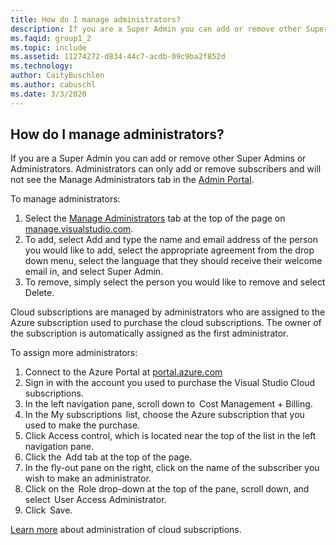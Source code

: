 ```yaml
---
title: How do I manage administrators?
description: If you are a Super Admin you can add or remove other Super Admins or Administrators. Administrators can only add or remove subscribers...
ms.faqid: group1_2
ms.topic: include
ms.assetid: 11274272-d834-44c7-acdb-09c9ba2f852d
ms.technology: 
author: CaityBuschlen
ms.author: cabuschl
ms.date: 3/3/2020
---
```


## How do I manage administrators?

If you are a Super Admin you can add or remove other Super Admins or Administrators. Administrators can only add or remove subscribers and will not see the Manage Administrators tab in the [Admin Portal](https://manage.visualstudio.com).

To manage administrators:

1. Select the [Manage Administrators](https://manage.visualstudio.com/administrators) tab at the top of the page on [manage.visualstudio.com](https://manage.visualstudio.com).
2. To add, select Add and type the name and email address of the person you would like to add, select the appropriate agreement from the drop down menu, select the language that they should receive their welcome email in, and select Super Admin.
3. To remove, simply select the person you would like to remove and select Delete.

Cloud subscriptions are managed by administrators who are assigned to the Azure subscription used to purchase the cloud subscriptions. The owner of the subscription is automatically assigned as the first administrator.

To assign more administrators:

1. Connect to the Azure Portal at [portal.azure.com](https://portal.azure.com)
2. Sign in with the account you used to purchase the Visual Studio Cloud subscriptions.
3. In the left navigation pane, scroll down to  Cost Management + Billing.
4. In the My subscriptions  list, choose the Azure subscription that you used to make the purchase.
5. Click Access control, which is located near the top of the list in the left navigation pane.
6. Click the  Add tab at the top of the page.
7. In the fly-out pane on the right, click on the name of the subscriber you wish to make an administrator.
8. Click on the  Role drop-down at the top of the pane, scroll down, and select  User Access Administrator.
9. Click  Save.

[Learn more](https://docs.microsoft.com/visualstudio/subscriptions/cloud-admin) about administration of cloud subscriptions.
